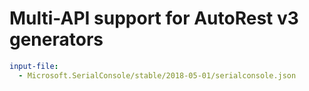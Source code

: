 # Multi-API support for AutoRest v3 generators

``` yaml $(enable-multi-api)
input-file:
  - Microsoft.SerialConsole/stable/2018-05-01/serialconsole.json
```

